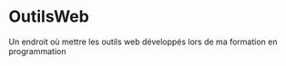 OutilsWeb
=========

Un endroit où mettre les outils web développés lors de ma formation en programmation
